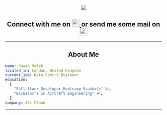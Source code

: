 <p align="center">
  <img src="https://capsule-render.vercel.app/api?type=waving&color=auto&height=250&section=header&text=Rawan%20Malek%20&fontSize=68&fontAlignY=47&desc=Software%20Developer%20&descAlign=37&animation=twinkling"/>
</p>

<h2 align="center">
  Connect with me on </a>
<a href="https://www.linkedin.com/in/rawan-malek/">
  <img height="25" src="https://user-images.githubusercontent.com/108518878/199622220-bf5e4a36-22e3-4030-9a3e-b41fe42c4bf3.png"/>
</a>
or send me some mail on  
  <a href="mailto:rawanmalek@hotmail.co.uk">
  <img height="25" src="https://user-images.githubusercontent.com/108518878/199621926-b1ba3246-2441-4313-96d4-f1ac012dc7ae.png"/>
</a>
</h2>

---

<h2 align="center">About Me</h2>

```yaml
name: Rawan Malek
located_in: London, United Kingdom
current_job: Data Centre Engineer
education:
  [
    "Full Stack Developer Bootcamp Graduate" 💻,
    "Bachelor's in Aircraft Engineering" 🛩,
  ]
company: Ali Cloud

```

---

